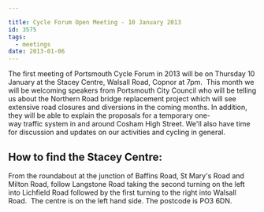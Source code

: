 ```yaml
---

title: Cycle Forum Open Meeting - 10 January 2013
id: 3575
tags:
  - meetings
date: 2013-01-06
---
```


The first meeting of Portsmouth Cycle Forum in 2013 will be on Thursday 10 January at the Stacey Centre, Walsall Road, Copnor at 7pm.  This month we will be welcoming speakers from Portsmouth City Council who will be telling us about the Northern Road bridge replacement project which will see extensive road closures and diversions in the coming months. In addition, they will be able to explain the proposals for a temporary one-way traffic system in and around Cosham High Street. We'll also have time for discussion and updates on our activities and cycling in general.

## How to find the Stacey Centre:

From the roundabout at the junction of Baffins Road, St Mary's Road and Milton Road, follow Langstone Road taking the second turning on the left into Lichfield Road followed by the first turning to the right into Walsall Road.  The centre is on the left hand side. The postcode is PO3 6DN.